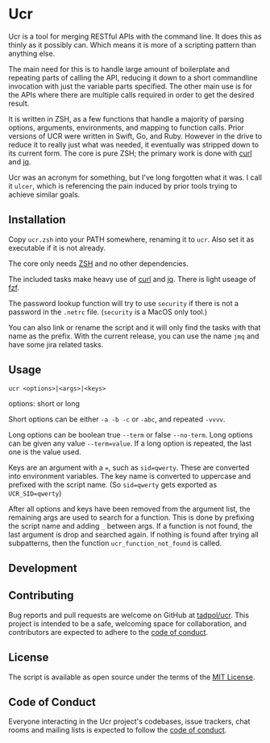 # Ucr

Ucr is a tool for merging RESTful APIs with the command line.  It does this as thinly as it possibly can.  Which means it is more of a scripting pattern than anything else.

The main need for this is to handle large amount of boilerplate and repeating parts of calling the API, reducing it down to a short commandline invocation with just the variable parts specified.  The other main use is for the APIs where there are multiple calls required in order to get the desired result.

It is written in ZSH, as a few functions that handle a majority of parsing options, arguments, environments, and mapping to function calls.  Prior versions of UCR were written in Swift, Go, and Ruby.  However in the drive to reduce it to really just what was needed, it eventually was stripped down to its current form.  The core is pure ZSH; the primary work is done with [curl][] and [jq][].

Ucr was an acronym for something, but I've long forgotten what it was.  I call it `ulcer`, which is referencing the pain induced by prior tools trying to achieve similar goals.

## Installation

Copy `ucr.zsh` into your PATH somewhere, renaming it to `ucr`.  Also set it as executable if it is not already.

The core only needs [ZSH][] and no other dependencies.

The included tasks make heavy use of [curl][] and [jq][].  There is light useage of [fzf][].

The password lookup function will try to use `security` if there is not a password in the `.netrc` file. (`security` is a MacOS only tool.)

You can also link or rename the script and it will only find the tasks with that name as the prefix.  With the current release, you can use the name `jmq` and have some jira related tasks.

## Usage

`ucr <options>|<args>|<keys>`

options: short or long

Short options can be either `-a -b -c` or `-abc`, and repeated `-vvvv`.

Long options can be boolean true `--term` or false `--no-term`.  Long options can be given any value `--term=value`.  If a long option is repeated, the last one is the value used.

Keys are an argument with a `=`, such as `sid=qwerty`.  These are converted into environment variables.  The key name is converted to uppercase and prefixed with the script name. (So `sid=qwerty` gets exported as `UCR_SID=qwerty`)

After all options and keys have been removed from the argument list, the remaining args are used to search for a function.  This is done by prefixing the script name and adding `_` between args.  If a function is not found, the last argument is drop and searched again. If nothing is found after trying all subpatterns, then the function `ucr_function_not_found` is called.

## Development

## Contributing

Bug reports and pull requests are welcome on GitHub at [tadpol/ucr](https://github.com/tadpol/ucr). This project is intended to be a safe, welcoming space for collaboration, and contributors are expected to adhere to the [code of conduct](https://github.com/tadpol/ucr/blob/master/CODE_OF_CONDUCT.md).

## License

The script is available as open source under the terms of the [MIT License](https://opensource.org/licenses/MIT).

## Code of Conduct

Everyone interacting in the Ucr project's codebases, issue trackers, chat rooms and mailing lists is expected to follow the [code of conduct](https://github.com/tadpol/ucr/blob/master/CODE_OF_CONDUCT.md).

[curl]: https://curl.se
[jq]: https://stedolan.github.io/jq/
[fzf]: https://github.com/junegunn/fzf#table-of-contents
[ZSH]: http://zsh.sourceforge.net
